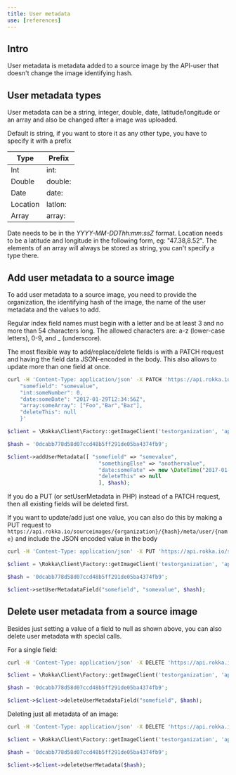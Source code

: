 ```yaml
---
title: User metadata
use: [references]
---
```


## Intro

User metadata is metadata added to a source image by the API-user that doesn't change the image identifying hash.

## User metadata types

User metadata can be a string, integer, double, date, latitude/longitude or an array and also be changed after a image was uploaded.

Default is string, if you want to store it as any other type, you have to specify it with a prefix

| Type     | Prefix  |
-----------|----------
| Int      | int:    |
| Double   | double: |
| Date     | date:   |
| Location | latlon: |
| Array    | array:  |


Date needs to be in the _YYYY-MM-DDThh:mm:ssZ_ format. Location needs to be a latitude and longitude in the following form, eg: "47.38,8.52".
The elements of an array will always be stored as string, you can't specify a type there.

## Add user metadata to a source image

To add user metadata to a source image, you need to provide the organization, the identifying hash of the image, the name of the user metadata and the values to add.

Regular index field names must begin with a letter and be at least 3 and no more than 54 characters long. The allowed characters are: a-z (lower-case letters), 0-9, and _ (underscore).

The most flexible way to add/replace/delete fields is with a PATCH request and having the field data JSON-encoded in the body.
This also allows to update more than one field at once.

```bash
curl -H 'Content-Type: application/json' -X PATCH 'https://api.rokka.io/sourceimages/testorganization/0dcabb778d58d07ccd48b5ff291de05ba4374fb9/meta/user' -d '{
    "somefield": "somevalue",
    "int:someNumber": 0,
    "date:someDate": "2017-01-29T12:34:56Z",
    "array:someArray": ["Foo","Bar","Baz"],
    "deleteThis": null
    }'
```


```php
$client = \Rokka\Client\Factory::getImageClient('testorganization', 'apiKey', 'apiSecret');

$hash = '0dcabb778d58d07ccd48b5ff291de05ba4374fb9';

$client->addUserMetadata([ "somefield" => "somevalue",
                             "somethingElse" => "anothervalue",
                             "date:someFate" => new \DateTime("2017-01-29T12:34:56Z"),
                             "deleteThis" => null
                             ], $hash);

```
If you do a PUT (or setUserMetadata in PHP) instead of a PATCH request, then all existing fields will be deleted first.

If you want to update/add just one value, you can also do this by making a PUT request to `https://api.rokka.io/sourceimages/{organization}/{hash}/meta/user/{name}`
and include the JSON encoded value in the body

```bash
curl -H 'Content-Type: application/json' -X PUT 'https://api.rokka.io/sourceimages/testorganization/0dcabb778d58d07ccd48b5ff291de05ba4374fb9/meta/user/somefield' -d '"somevalue"'
```

```php
$client = \Rokka\Client\Factory::getImageClient('testorganization', 'apiKey', 'apiSecret');

$hash = '0dcabb778d58d07ccd48b5ff291de05ba4374fb9';

$client->setUserMetadataField("somefield", "somevalue", $hash);

```


## Delete user metadata from a source image

Besides just setting a value of a field to null as shown above, you can also delete user metadata with special calls.

For a single field:

```bash
curl -H 'Content-Type: application/json' -X DELETE 'https://api.rokka.io/sourceimages/testorganization/0dcabb778d58d07ccd48b5ff291de05ba4374fb9/meta/static/somefield'
```

```php
$client = \Rokka\Client\Factory::getImageClient('testorganization', 'apiKey', 'apiSecret');

$hash = '0dcabb778d58d07ccd48b5ff291de05ba4374fb9';

$client->$client->deleteUserMetadataField("somefield", $hash);

```

Deleting just all metadata of an image:

```bash
curl -H 'Content-Type: application/json' -X DELETE 'https://api.rokka.io/sourceimages/testorganization/0dcabb778d58d07ccd48b5ff291de05ba4374fb9/meta/user'
```

```php
$client = \Rokka\Client\Factory::getImageClient('testorganization', 'apiKey', 'apiSecret');

$hash = '0dcabb778d58d07ccd48b5ff291de05ba4374fb9';

$client->$client->deleteUserMetadata($hash);

```

# 